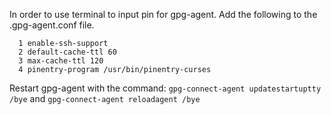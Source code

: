 In order to use terminal to input pin for gpg-agent. Add the following to the .gpg-agent.conf file.

      1 enable-ssh-support
      2 default-cache-ttl 60
      3 max-cache-ttl 120
      4 pinentry-program /usr/bin/pinentry-curses
      
Restart gpg-agent with the command: `gpg-connect-agent updatestartuptty /bye` and `gpg-connect-agent reloadagent /bye`
